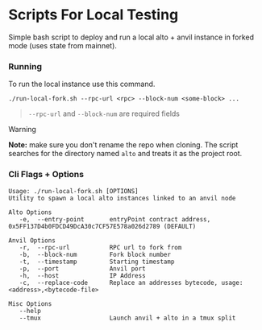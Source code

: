 # Scripts For Local Testing

Simple bash script to deploy and run a local alto + anvil instance in forked mode (uses state from mainnet).

### Running

To run the local instance use this command.

```console
./run-local-fork.sh --rpc-url <rpc> --block-num <some-block> ...
```
> `--rpc-url` and `--block-num` are required fields

> [!WARNING]
> **Note:** make sure you don't rename the repo when cloning. The script searches for the directory named `alto` and treats it as the project root.

### Cli Flags + Options

```console
Usage: ./run-local-fork.sh [OPTIONS]
Utility to spawn a local alto instances linked to an anvil node

Alto Options
   -e,  --entry-point       entryPoint contract address, 0x5FF137D4b0FDCD49DcA30c7CF57E578a026d2789 (DEFAULT)

Anvil Options
   -r,  --rpc-url           RPC url to fork from
   -b,  --block-num         Fork block number
   -t,  --timestamp         Starting timestamp
   -p,  --port              Anvil port
   -h,  --host              IP Address
   -c,  --replace-code      Replace an addresses bytecode, usage: <address>,<bytecode-file>

Misc Options
   --help
   --tmux                   Launch anvil + alto in a tmux split
```

